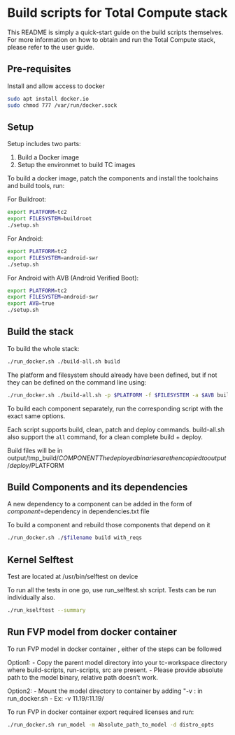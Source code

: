 Build scripts for Total Compute stack
=====================================

This README is simply a quick-start guide on the build scripts themselves. For more
information on how to obtain and run the Total Compute stack, please refer to
the user guide.

Pre-requisites
--------------
Install and allow access to docker
```sh
sudo apt install docker.io
sudo chmod 777 /var/run/docker.sock
```
Setup
-----
Setup includes two parts:
1. Build a Docker image
2. Setup the environmet to build TC images

To build a docker image, patch the components and install the toolchains and build tools, run:

For Buildroot:
```sh
export PLATFORM=tc2
export FILESYSTEM=buildroot
./setup.sh
```

For Android:
```sh
export PLATFORM=tc2
export FILESYSTEM=android-swr
./setup.sh
```

For Android with AVB (Android Verified Boot):
```sh
export PLATFORM=tc2
export FILESYSTEM=android-swr
export AVB=true
./setup.sh
```

Build the stack
---------------

To build the whole stack:
```sh
./run_docker.sh ./build-all.sh build
```

The platform and filesystem should already have been defined, but if not they can be defined on the command line using:
```sh
./run_docker.sh ./build-all.sh -p $PLATFORM -f $FILESYSTEM -a $AVB build
```

To build each component separately, run the corresponding script with the exact
same options.

Each script supports build, clean, patch and deploy commands.
build-all.sh also support the `all` command, for a clean complete build +
deploy.

Build files will be in output/tmp_build/$COMPONENT
The deployed binaries are then copied to output/deploy/$PLATFORM


Build Components and its dependencies
-------------------------------------

A new dependency to a component can be added in the form of $component=$dependency in dependencies.txt file

To build a component and rebuild those components that depend on it
```sh
./run_docker.sh ./$filename build with_reqs
```

Kernel Selftest
-------------------------------------

Test are located at /usr/bin/selftest on device

To run all the tests in one go, use run_selftest.sh script. Tests can be run individually also.
```sh
./run_kselftest --summary
```

Run FVP model from docker container
-----------------------------------

To run FVP model in docker container , either of the steps can be followed

Option1:
        - Copy the parent model directory into your tc-workspace directory where build-scripts, run-scripts, src are present.
        - Please provide absolute path to the model binary, relative path doesn't work.

Option2:
        - Mount the model directory to container by adding "-v <Absolute path to model top directory>:<Absolute path to model top directory> in run_docker.sh
        - Ex: -v 11.19/:11.19/

To run FVP in docker container export required licenses and run:
```sh
./run_docker.sh run_model -m Absolute_path_to_model -d distro_opts
```
